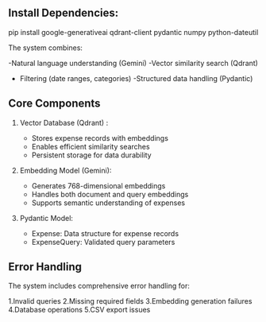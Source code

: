 ## Install Dependencies:

pip install google-generativeai qdrant-client pydantic numpy python-dateutil

The system combines:

-Natural language understanding (Gemini)
-Vector similarity search (Qdrant)
- Filtering (date ranges, categories)
-Structured data handling (Pydantic)

## Core Components
1. Vector Database (Qdrant) :
   - Stores expense records with embeddings
   - Enables efficient similarity searches
   - Persistent storage for data durability

2. Embedding Model (Gemini):
   - Generates 768-dimensional embeddings
   - Handles both document and query embeddings
   - Supports semantic understanding of expenses

3. Pydantic Model:
   - Expense: Data structure for expense records
   - ExpenseQuery: Validated query parameters

## Error Handling
The system includes comprehensive error handling for:

1.Invalid queries
2.Missing required fields
3.Embedding generation failures
4.Database operations
5.CSV export issues

